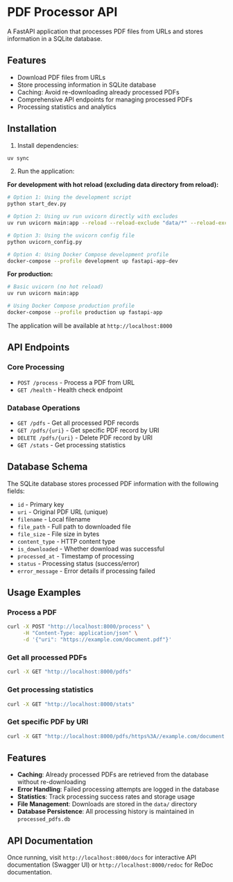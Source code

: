 # PDF Processor API

A FastAPI application that processes PDF files from URLs and stores information in a SQLite database.

## Features

- Download PDF files from URLs
- Store processing information in SQLite database
- Caching: Avoid re-downloading already processed PDFs
- Comprehensive API endpoints for managing processed PDFs
- Processing statistics and analytics

## Installation

1. Install dependencies:
```bash
uv sync
```

2. Run the application:

**For development with hot reload (excluding data directory from reload):**
```bash
# Option 1: Using the development script
python start_dev.py

# Option 2: Using uv run uvicorn directly with excludes
uv run uvicorn main:app --reload --reload-exclude "data/*" --reload-exclude "*.db" --reload-exclude "__pycache__/*"

# Option 3: Using the uvicorn config file
python uvicorn_config.py

# Option 4: Using Docker Compose development profile
docker-compose --profile development up fastapi-app-dev
```

**For production:**
```bash
# Basic uvicorn (no hot reload)
uv run uvicorn main:app

# Using Docker Compose production profile
docker-compose --profile production up fastapi-app
```

The application will be available at `http://localhost:8000`

## API Endpoints

### Core Processing
- `POST /process` - Process a PDF from URL
- `GET /health` - Health check endpoint

### Database Operations
- `GET /pdfs` - Get all processed PDF records
- `GET /pdfs/{uri}` - Get specific PDF record by URI
- `DELETE /pdfs/{uri}` - Delete PDF record by URI
- `GET /stats` - Get processing statistics

## Database Schema

The SQLite database stores processed PDF information with the following fields:

- `id` - Primary key
- `uri` - Original PDF URL (unique)
- `filename` - Local filename
- `file_path` - Full path to downloaded file
- `file_size` - File size in bytes
- `content_type` - HTTP content type
- `is_downloaded` - Whether download was successful
- `processed_at` - Timestamp of processing
- `status` - Processing status (success/error)
- `error_message` - Error details if processing failed

## Usage Examples

### Process a PDF
```bash
curl -X POST "http://localhost:8000/process" \
     -H "Content-Type: application/json" \
     -d '{"uri": "https://example.com/document.pdf"}'
```

### Get all processed PDFs
```bash
curl -X GET "http://localhost:8000/pdfs"
```

### Get processing statistics
```bash
curl -X GET "http://localhost:8000/stats"
```

### Get specific PDF by URI
```bash
curl -X GET "http://localhost:8000/pdfs/https%3A//example.com/document.pdf"
```

## Features

- **Caching**: Already processed PDFs are retrieved from the database without re-downloading
- **Error Handling**: Failed processing attempts are logged in the database
- **Statistics**: Track processing success rates and storage usage
- **File Management**: Downloads are stored in the `data/` directory
- **Database Persistence**: All processing history is maintained in `processed_pdfs.db`

## API Documentation

Once running, visit `http://localhost:8000/docs` for interactive API documentation (Swagger UI) or `http://localhost:8000/redoc` for ReDoc documentation. 